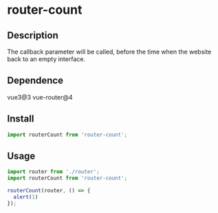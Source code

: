 # router-count

## Description
The callback parameter will be called, before the time when the website back to an empty interface.

## Dependence
vue3@3 vue-router@4

## Install
```javascript
import routerCount from 'router-count';
```

## Usage
```javascript
import router from './router';
import routerCount from 'router-count';

routerCount(router, () => {
  alert(1)
});
```